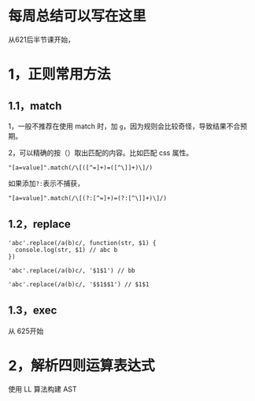 # 每周总结可以写在这里

从621后半节课开始，

# 1，正则常用方法

## 1.1，match

1，一般不推荐在使用 match 时，加 `g`，因为规则会比较奇怪，导致结果不合预期。


2，可以精确的按（）取出匹配的内容。比如匹配 css 属性。
```
"[a=value]".match(/\[([^=]+)=([^\]]+)\]/)
```
如果添加`?:`表示不捕获，
```
"[a=value]".match(/\[(?:[^=]+)=(?:[^\]]+)\]/)
```

## 1.2，replace

```
'abc'.replace(/a(b)c/, function(str, $1) {
  console.log(str, $1) // abc b
})

'abc'.replace(/a(b)c/, '$1$1') // bb

'abc'.replace(/a(b)c/, '$$1$$1') // $1$1
```

## 1.3，exec

从 625开始

# 2，解析四则运算表达式

使用 LL 算法构建 AST

